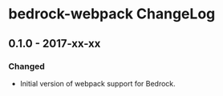 # bedrock-webpack ChangeLog

## 0.1.0 - 2017-xx-xx

### Changed
- Initial version of webpack support for Bedrock.
